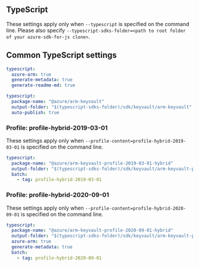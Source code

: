 ## TypeScript

These settings apply only when `--typescript` is specified on the command line.
Please also specify `--typescript-sdks-folder=<path to root folder of your azure-sdk-for-js clone>`.

## Common TypeScript settings

``` yaml $(typescript)
typescript:
  azure-arm: true
  generate-metadata: true
  generate-readme-md: true
```

``` yaml $(typescript) && !$(profile-content)
typescript:
  package-name: "@azure/arm-keyvault"
  output-folder: "$(typescript-sdks-folder)/sdk/keyvault/arm-keyvault"
  auto-publish: true
```

### Profile: profile-hybrid-2019-03-01

These settings apply only when `--profile-content=profile-hybrid-2019-03-01` is specified on the command line.

``` yaml $(profile-content)=='profile-hybrid-2019-03-01'
typescript:
  package-name: "@azure/arm-keyvault-profile-2019-03-01-hybrid"
  output-folder: "$(typescript-sdks-folder)/sdk/keyvault/arm-keyvault-profile-2019-03-01-hybrid"
  batch:
    - tag: profile-hybrid-2019-03-01
```

### Profile: profile-hybrid-2020-09-01

These settings apply only when `--profile-content=profile-hybrid-2020-09-01` is specified on the command line.

``` yaml $(profile-content)=='profile-hybrid-2020-09-01'
typescript:
  package-name: "@azure/arm-keyvault-profile-2020-09-01-hybrid"
  output-folder: "$(typescript-sdks-folder)/sdk/keyvault/arm-keyvault-profile-2020-09-01-hybrid"
  azure-arm: true
  generate-metadata: true
  batch:
    - tag: profile-hybrid-2020-09-01
```
